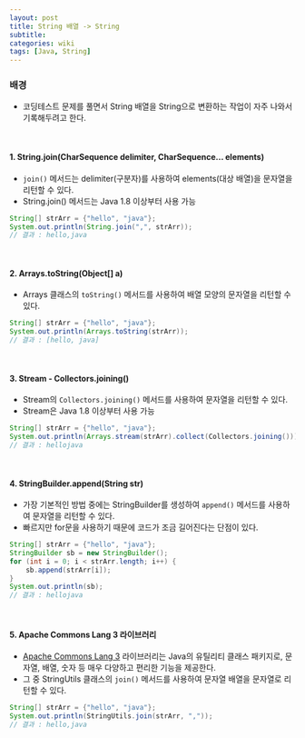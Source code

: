 ```yaml
---
layout: post
title: String 배열 -> String
subtitle: 
categories: wiki
tags: [Java, String]
---
```

### 배경
- 코딩테스트 문제를 풀면서 String 배열을 String으로 변환하는 작업이 자주 나와서 기록해두려고 한다.   
<br/>  
   

#### 1. String.join(CharSequence delimiter, CharSequence... elements)
- `join()` 메서드는 delimiter(구분자)를 사용하여 elements(대상 배열)을 문자열을 리턴할 수 있다.
- String.join() 메서드는 Java 1.8 이상부터 사용 가능
```java
String[] strArr = {"hello", "java"};
System.out.println(String.join(",", strArr));
// 결과 : hello,java
```
<br/> 

#### 2. Arrays.toString(Object[] a)
- Arrays 클래스의 `toString()` 메서드를 사용하여 배열 모양의 문자열을 리턴할 수 있다.
```java
String[] strArr = {"hello", "java"};
System.out.println(Arrays.toString(strArr));
// 결과 : [hello, java]
```
<br/> 

#### 3. Stream - Collectors.joining()
- Stream의 `Collectors.joining()` 메서드를 사용하여 문자열을 리턴할 수 있다.
- Stream은 Java 1.8 이상부터 사용 가능
```java
String[] strArr = {"hello", "java"};
System.out.println(Arrays.stream(strArr).collect(Collectors.joining()));
// 결과 : hellojava
```
<br/> 

#### 4. StringBuilder.append(String str)
- 가장 기본적인 방법 중에는 StringBuilder를 생성하여 `append()` 메서드를 사용하여 문자열을 리턴할 수 있다.
- 빠르지만 for문을 사용하기 때문에 코드가 조금 길어진다는 단점이 있다.
```java
String[] strArr = {"hello", "java"};
StringBuilder sb = new StringBuilder();
for (int i = 0; i < strArr.length; i++) {
	sb.append(strArr[i]);
}
System.out.println(sb);
// 결과 : hellojava
```
<br/> 

#### 5. Apache Commons Lang 3  라이브러리
- [Apache Commons Lang 3](https://commons.apache.org/proper/commons-lang) 라이브러리는 Java의 유틸리티 클래스 패키지로, 문자열, 배열, 숫자 등 매우 다양하고 편리한 기능을 제공한다.
- 그 중 StringUtils 클래스의 `join()` 메서드를 사용하여 문자열 배열을 문자열로 리턴할 수 있다.
```java
String[] strArr = {"hello", "java"};
System.out.println(StringUtils.join(strArr, ","));
// 결과 : hello,java
```
